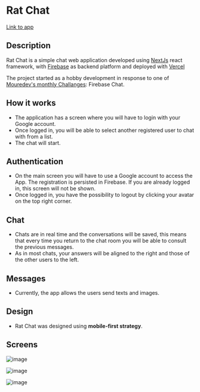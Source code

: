# Rat Chat

[Link to app](https://rat-chat.vercel.app/)

## Description

Rat Chat is a simple chat web application developed using [NextJs](https://nextjs.org/) react framework, with [Firebase](https://firebase.google.com/) as backend platform and deployed with [Vercel](https://vercel.com/)

The project started as a hobby development in response to one of [Mouredev's monthly Challanges](https://github.com/mouredev/Monthly-App-Challenge-2022): Firebase Chat.

## How it works

- The application has a screen where you will have to login with your Google account.
- Once logged in, you will be able to select another registered user to chat with from a list.
- The chat will start.

## Authentication

- On the main screen you will have to use a Google account to access the App. The registration is persisted in Firebase. If you are already logged in, this screen will not be shown.
- Once logged in, you have the possibility to logout by clicking your avatar on the top right corner.

## Chat

- Chats are in real time and the conversations will be saved, this means that every time you return to the chat room you will be able to consult the previous messages.
- As in most chats, your answers will be aligned to the right and those of the other users to the left.

## Messages

- Currently, the app allows the users send texts and images.

## Design

- Rat Chat was designed using **mobile-first strategy**.

## Screens

![image](https://user-images.githubusercontent.com/8452417/186327855-10f8fa8a-cf28-4a23-ae70-471a8951ddb0.png)

![image](https://user-images.githubusercontent.com/8452417/186327971-0b9d6df6-7744-4567-8d98-7c0e3786873d.png)

![image](https://user-images.githubusercontent.com/8452417/186328273-f5fc1f71-77c2-474a-a3a1-de3e4a981686.png)
